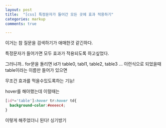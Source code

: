 ```yaml
---
layout: post
title:  "[css] 특정문자가 들어간 모든 곳에 효과 적용하기"
categories: markup 
comments: true

---
```






이거는 참 질문을 검색하기가 애매한것 같긴하다.

특정문자가 들어가면 모두 효과가 적용되도록 하고싶었다.

그러니까.. for문을 돌리면 id가 table0, tabl1, table2, table3 ... 이런식으로 되었을때 table이라는 이름만 들어가 있으면

무조건 효과를 먹을수있도록하는 기능!

hover를 해야했는데 이럴때는

~~~css
[id*='table']:hover tr:hover td{
  background-color:#eeeec4;
}
~~~

이렇게 해주었더니 된다! 싱기방기

